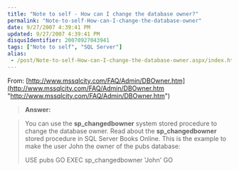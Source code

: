 ```yaml
---
title: "Note to self - How can I change the database owner?"
permalink: "Note-to-self-How-can-I-change-the-database-owner"
date: 9/27/2007 4:39:41 PM
updated: 9/27/2007 4:39:41 PM
disqusIdentifier: 20070927043941
tags: ["Note to self", "SQL Server"]
alias:
 - /post/Note-to-self-How-can-I-change-the-database-owner.aspx/index.html
---
```

From: [http://www.mssqlcity.com/FAQ/Admin/DBOwner.htm](http://www.mssqlcity.com/FAQ/Admin/DBOwner.htm "http://www.mssqlcity.com/FAQ/Admin/DBOwner.htm")

> **Answer:**
<!-- more -->
> You can use the **sp_changedbowner** system stored procedure to change the database owner.
> Read about the **sp_changedbowner** stored procedure in SQL Server Books Online.
> This is the example to make the user John the owner of the pubs database:
> 
> USE pubs
GO
EXEC sp_changedbowner 'John'
GO
